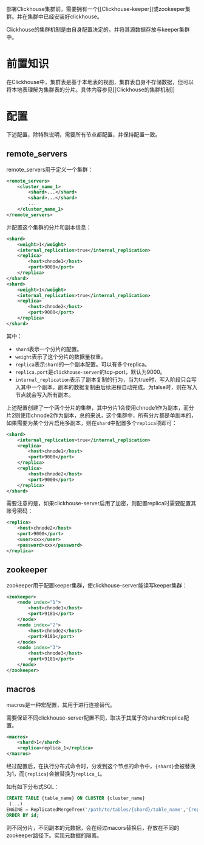 部署Clickhouse集群前，需要拥有一个[[Clickhouse-keeper]]或zookeeper集群。并在集群中已经安装好clickhouse。

Clickhouse的集群机制是由自身配置决定的，并将其源数据存放与keeper集群中。


# 前置知识
在Clickhouse中，集群表是基于本地表的视图，集群表自身不存储数据，但可以将本地表理解为集群表的分片。具体内容参见[[Clickhouse的集群机制]]

# 配置

下述配置，除特殊说明，需要所有节点都配置，并保持配置一致。
## remote_servers

remote_servers用于定义一个集群：
```xml
<remote_servers>
	<cluster_name_1>
		<shard>...</shard>
		<shard>...</shard>
		...
	</cluster_name_1>
</remote_servers>
```

并配置这个集群的分片和副本信息：
```xml
<shard> 
    <weight>1</weight>
	<internal_replication>true</internal_replication>  
	<replica>  
		<host>chnode1</host>  
		<port>9000</port>  
	</replica>  
</shard>  
<shard>
	<weight>1</weight>
	<internal_replication>true</internal_replication>  
	<replica>  
		<host>chnode2</host>  
		<port>9000</port>  
	</replica>  
</shard>
```

其中：
- `shard`表示一个分片的配置。
- `weight`表示了这个分片的数据量权重。
- `replica`表示`shard`的一个副本配置。可以有多个replica。
- `replica.port`是`clickhouse-server`的tcp-port，默认为9000。
- `internal_replication`表示了副本复制的行为，当为true时，写入阶段只会写入其中一个副本，副本的数据复制由后续进程自动完成。为false时，则在写入节点就会写入所有副本。

上述配置创建了一个两个分片的集群，其中分片1会使用chnode1作为副本，而分片2则使用chnode2作为副本，总的来说，这个集群中，所有分片都是单副本的，如果需要为某个分片启用多副本，则在`shard`中配置多个`replica`项即可：

```xml
<shard>  
	<internal_replication>true</internal_replication>  
	<replica>  
		<host>chnode1</host>  
		<port>9000</port>  
	</replica>
	<replica>  
		<host>chnode2</host>  
		<port>9000</port>  
	</replica>
</shard>  
```

需要注意的是，如果clickhouse-server启用了加密，则配置replica时需要配置其账号密码：
```xml
<replica>  
	<host>chnode2</host>  
	<port>9000</port>
	<user>xxx</user>
	<password>xxx</password>
</replica>
```

## zookeeper
zookeeper用于配置keeper集群，使clickhouse-server能读写keeper集群：
```xml
<zookeeper>
	<node index="1">
		<host>chnode1</host>
		<port>9181</port>
	</node>
	<node index="2">
		<host>chnode2</host>
		<port>9181</port>
	</node>
	<node index="3">
		<host>chnode3</host>
		<port>9181</port>
	</node>
</zookeeper>
```

## macros
macros是一种宏配置，其用于进行连接替代。

需要保证不同clickhouse-server配置不同，取决于其属于的shard和replica配置。

```xml
<macros>  
	<shard>1</shard>  
	<replica>replica_1</replica>  
</macros>
```
经过配置后，在执行分布式命令时，分发到这个节点的命令中，`{shard}`会被替换为1，而`{replica}`会被替换为`replica_1`。

如有如下分布式SQL：
```sql
CREATE TABLE {table_name} ON CLUSTER {cluster_name}   
 (...)  
ENGINE = ReplicatedMergeTree('/path/to/tables/{shard}/table_name','{replica}')  
ORDER BY id;
```

则不同分片，不同副本的元数据，会在经过macors替换后，存放在不同的zookeeper路径下。实现元数据的隔离。